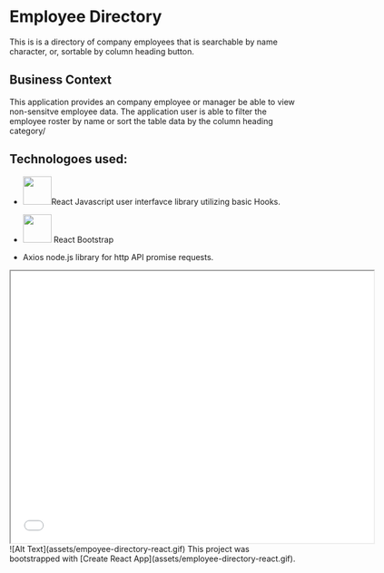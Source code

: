 # Employee Directory

This is is a directory of company employees that is searchable by name character, or, sortable by column heading button. 

## Business Context

This application provides an company employee or manager be able to view non-sensitve employee data. The application user is able to filter the employee roster by name or sort the table data by the column heading category/ 

## Technologoes used:
* <img src="https://upload.wikimedia.org/wikipedia/commons/thumb/a/a7/React-icon.svg/1280px-React-icon.svg.png" width=50px height=auto>React Javascript user interfavce library utilizing basic Hooks. 


* <img src="https://encrypted-tbn0.gstatic.com/images?q=tbn%3AANd9GcTzGxyvwAPXQwTMado_3FgMdevhrw_UAzD2bYIH2h891TbqTXPO&usqp=CAU" width=50px height=auto> React Bootstrap

* Axios node.js library for http API promise requests. 




<iframe src="assets/empoyee-directory-react.gif" width="640" height="480"></iframe>
![Alt Text](assets/empoyee-directory-react.gif)
This project was bootstrapped with [Create React App](assets/employee-directory-react.gif).



